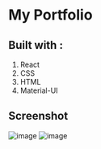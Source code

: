 # My Portfolio

## Built with :

1. React
2. CSS
3. HTML
4. Material-UI

## Screenshot

![image](https://user-images.githubusercontent.com/72337379/159132443-8b3a9e7c-04b0-49b6-a02c-e8dfc1168895.png)
![image](https://user-images.githubusercontent.com/72337379/159132489-44492901-a04c-458f-b089-064e158f038d.png)

